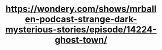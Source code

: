 ---
layout: manifest
title: https://wondery.com/shows/mrballen-podcast-strange-dark-mysterious-stories/episode/14224-ghost-town/
manifest_name: https-wondery-com-shows-mrballen-podcast-strange-dark-mysterious-stories-episode-14224-ghost-town-

---